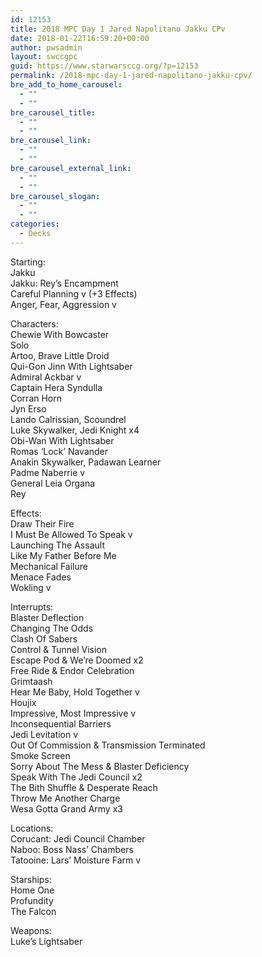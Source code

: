```yaml
---
id: 12153
title: 2018 MPC Day 1 Jared Napolitano Jakku CPv
date: 2018-01-22T16:59:20+00:00
author: pwsadmin
layout: swccgpc
guid: https://www.starwarsccg.org/?p=12153
permalink: /2018-mpc-day-1-jared-napolitano-jakku-cpv/
bre_add_to_home_carousel:
  - ""
  - ""
bre_carousel_title:
  - ""
  - ""
bre_carousel_link:
  - ""
  - ""
bre_carousel_external_link:
  - ""
  - ""
bre_carousel_slogan:
  - ""
  - ""
categories:
  - Decks
---
```

Starting:  
Jakku  
Jakku: Rey’s Encampment  
Careful Planning v (+3 Effects)  
Anger, Fear, Aggression v

Characters:  
Chewie With Bowcaster  
Solo  
Artoo, Brave Little Droid  
Qui-Gon Jinn With Lightsaber  
Admiral Ackbar v  
Captain Hera Syndulla  
Corran Horn  
Jyn Erso  
Lando Calrissian, Scoundrel  
Luke Skywalker, Jedi Knight x4  
Obi-Wan With Lightsaber  
Romas ‘Lock’ Navander  
Anakin Skywalker, Padawan Learner  
Padme Naberrie v  
General Leia Organa  
Rey

Effects:  
Draw Their Fire  
I Must Be Allowed To Speak v  
Launching The Assault  
Like My Father Before Me  
Mechanical Failure  
Menace Fades  
Wokling v

Interrupts:  
Blaster Deflection  
Changing The Odds  
Clash Of Sabers  
Control & Tunnel Vision  
Escape Pod & We’re Doomed x2  
Free Ride & Endor Celebration  
Grimtaash  
Hear Me Baby, Hold Together v  
Houjix  
Impressive, Most Impressive v  
Inconsequential Barriers  
Jedi Levitation v  
Out Of Commission & Transmission Terminated  
Smoke Screen  
Sorry About The Mess & Blaster Deficiency  
Speak With The Jedi Council x2  
The Bith Shuffle & Desperate Reach  
Throw Me Another Charge  
Wesa Gotta Grand Army x3

Locations:  
Corucant: Jedi Council Chamber  
Naboo: Boss Nass’ Chambers  
Tatooine: Lars’ Moisture Farm v

Starships:  
Home One  
Profundity  
The Falcon

Weapons:  
Luke’s Lightsaber